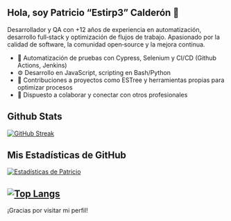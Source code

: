 ## Hola, soy Patricio “Estirp3” Calderón 👋

Desarrollador y QA con +12 años de experiencia en automatización, desarrollo full‑stack y optimización de flujos de trabajo. Apasionado por la calidad de software, la comunidad open‑source y la mejora continua.

- 📌 Automatización de pruebas con Cypress, Selenium y CI/CD (Github Actions, Jenkins)
- ⚙️ Desarrollo en JavaScript, scripting en Bash/Python
- 🧠 Contribuciones a proyectos como ESTree y herramientas propias para optimizar procesos
- 🌱 Dispuesto a colaborar y conectar con otros profesionales


## Github Stats

[![GitHub Streak](https://streak-stats.demolab.com?user=Estirp3&theme=dark&exclude_days=Sun%2CSat)](https://git.io/streak-stats)

## Mis Estadísticas de GitHub

[![Estadísticas de Patricio](https://github-readme-stats.vercel.app/api?username=Estirp3&show_icons=true&theme=dark&count_private=true)](https://github.com/anuraghazra/github-readme-stats)

[![Top Langs](https://github-readme-stats.vercel.app/api/top-langs/?username=Estirp3&layout=compact&theme=dark)](https://github.com/anuraghazra/github-readme-stats)
---

¡Gracias por visitar mi perfil!

